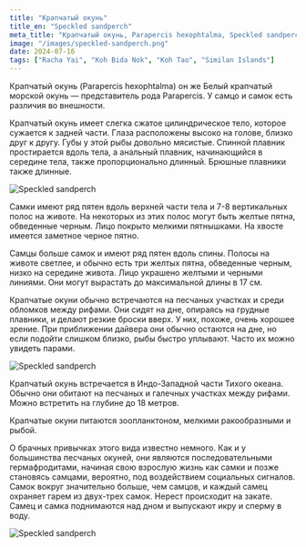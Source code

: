 ```yaml
---
title: "Крапчатый окунь"
title_en: "Speckled sandperch"
meta_title: "Крапчатый окунь, Parapercis hexophtalma, Speckled sandperch"
image: "/images/speckled-sandperch.png"
date: 2024-07-16
tags: ["Racha Yai", "Koh Bida Nok", "Koh Tao", "Similan Islands"]
---
```

Крапчатый окунь (Parapercis hexophtalma) он же Белый крапчатый морской окунь — представитель рода Parapercis. У самцо и самок есть различия во внешности.

Крапчатый окунь имеет слегка сжатое цилиндрическое тело, которое сужается к задней части. Глаза расположены высоко на голове, близко друг к другу. Губы у этой рыбы довольно мясистые. Спинной плавник простирается вдоль тела, а анальный плавник, начинающийся в середине тела, также пропорционально длинный. Брюшные плавники также длинные.

![Speckled sandperch](https://github.com/Muratov-Egor/diversnotes/blob/master/assets/images/speckled-sandperch-1.png?raw=true "Speckled sandperch")

Самки имеют ряд пятен вдоль верхней части тела и 7-8 вертикальных полос на животе. На некоторых из этих полос могут быть желтые пятна, обведенные черным. Лицо покрыто мелкими пятнышками. На хвосте имеется заметное черное пятно.

Самцы больше самок и имеют ряд пятен вдоль спины. Полосы на животе светлее, и обычно есть три желтых пятна, обведенные черным, низко на середине живота. Лицо украшено желтыми и черными линиями. Они могут вырастать до максимальной длины в 17 см.

Крапчатые окуни обычно встречаются на песчаных участках и среди обломков между рифами. Они сидят на дне, опираясь на грудные плавники, и делают резкие броски вверх. У них, похоже, очень хорошее зрение. При приближении дайвера они обычно остаются на дне, но если подойти слишком близко, рыбы быстро уплывают. Часто их можно увидеть парами.

![Speckled sandperch](https://github.com/Muratov-Egor/diversnotes/blob/master/assets/images/speckled-sandperch-2.png?raw=true "Speckled sandperch")

Крапчатый окунь встречается в Индо-Западной части Тихого океана. Обычно они обитают на песчаных и галечных участках между рифами. Можно встретить на глубине до 18 метров.

Крапчатые окуни питаются зоопланктоном, мелкими ракообразными и рыбой.

О брачных привычках этого вида известно немного. Как и у большинства песчаных окуней, они являются последовательными гермафродитами, начиная свою взрослую жизнь как самки и позже становясь самцами, вероятно, под воздействием социальных сигналов. Самок вокруг значительно больше, чем самцов, и каждый самец охраняет гарем из двух-трех самок. Нерест происходит на закате. Самец и самка поднимаются над дном и выпускают икру и сперму в воду.

![Speckled sandperch](https://github.com/Muratov-Egor/diversnotes/blob/master/assets/images/speckled-sandperch-3.png?raw=true "Speckled sandperch")

